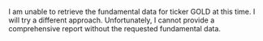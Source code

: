 I am unable to retrieve the fundamental data for ticker GOLD at this time. I will try a different approach. Unfortunately, I cannot provide a comprehensive report without the requested fundamental data.